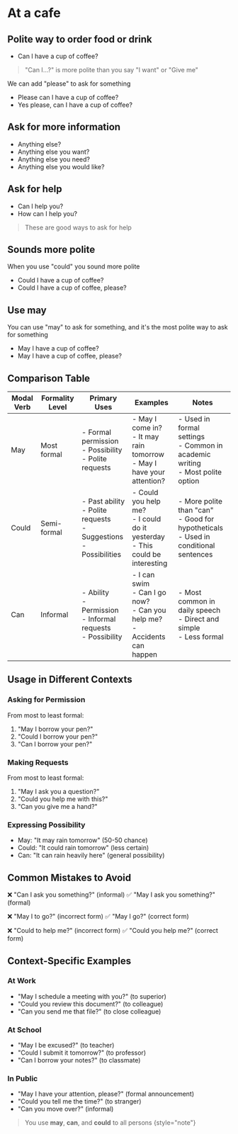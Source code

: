# At a cafe

## Polite way to  order food or drink

- Can I have a cup of coffee?

> "Can I...?" is more polite than you say "I want" or "Give me" 

We can add "please" to ask for something

- Please can I have a cup of coffee?
- Yes please, can I have a cup of coffee?

## Ask for more information
- Anything else?
- Anything else you want?
- Anything else you need?
- Anything else you would like?

## Ask for help

- Can I help you?
- How can I help you?

> These are good ways to ask for help

## Sounds more polite

When you use "could" you sound more polite

- Could I have a cup of coffee?
- Could I have a cup of coffee, please?

## Use may

You can use "may" to ask for something, and it's the most polite way to ask for something

- May I have a cup of coffee?
- May I have a cup of coffee, please?


## Comparison Table

| Modal Verb | Formality Level | Primary Uses | Examples | Notes |
|------------|----------------|--------------|----------|--------|
| May | Most formal | - Formal permission<br>- Possibility<br>- Polite requests | - May I come in?<br>- It may rain tomorrow<br>- May I have your attention? | - Used in formal settings<br>- Common in academic writing<br>- Most polite option |
| Could | Semi-formal | - Past ability<br>- Polite requests<br>- Suggestions<br>- Possibilities | - Could you help me?<br>- I could do it yesterday<br>- This could be interesting | - More polite than "can"<br>- Good for hypotheticals<br>- Used in conditional sentences |
| Can | Informal | - Ability<br>- Permission<br>- Informal requests<br>- Possibility | - I can swim<br>- Can I go now?<br>- Can you help me?<br>- Accidents can happen | - Most common in daily speech<br>- Direct and simple<br>- Less formal |

## Usage in Different Contexts

### Asking for Permission
From most to least formal:
1. "May I borrow your pen?"
2. "Could I borrow your pen?"
3. "Can I borrow your pen?"

### Making Requests
From most to least formal:
1. "May I ask you a question?"
2. "Could you help me with this?"
3. "Can you give me a hand?"

### Expressing Possibility
- May: "It may rain tomorrow" (50-50 chance)
- Could: "It could rain tomorrow" (less certain)
- Can: "It can rain heavily here" (general possibility)

## Common Mistakes to Avoid
❌ "Can I ask you something?" (informal)
✅ "May I ask you something?" (formal)

❌ "May I to go?" (incorrect form)
✅ "May I go?" (correct form)

❌ "Could to help me?" (incorrect form)
✅ "Could you help me?" (correct form)

## Context-Specific Examples

### At Work
- "May I schedule a meeting with you?" (to superior)
- "Could you review this document?" (to colleague)
- "Can you send me that file?" (to close colleague)

### At School
- "May I be excused?" (to teacher)
- "Could I submit it tomorrow?" (to professor)
- "Can I borrow your notes?" (to classmate)

### In Public
- "May I have your attention, please?" (formal announcement)
- "Could you tell me the time?" (to stranger)
- "Can you move over?" (informal)

> You use **may**, **can**, and **could** to all persons
> {style="note"}

